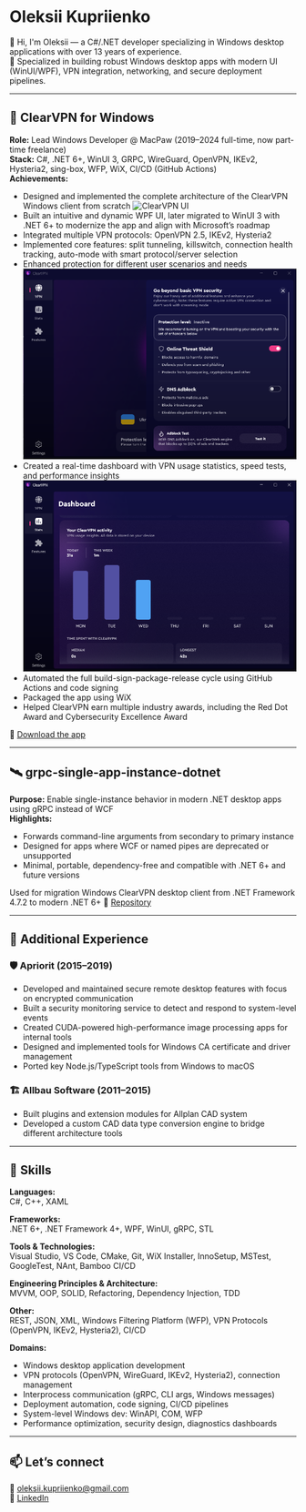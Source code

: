 # Oleksii Kupriienko

👋 Hi, I'm Oleksii — a C#/.NET developer specializing in Windows desktop applications with over 13 years of experience.  
🧩 Specialized in building robust Windows desktop apps with modern UI (WinUI/WPF), VPN integration, networking, and secure deployment pipelines.

---

## 🎯 ClearVPN for Windows

**Role:** Lead Windows Developer @ MacPaw (2019–2024 full-time, now part-time freelance)  
**Stack:** C#, .NET 6+, WinUI 3, GRPC, WireGuard, OpenVPN, IKEv2, Hysteria2, sing-box, WFP, WiX, CI/CD (GitHub Actions)  
**Achievements:**
- Designed and implemented the complete architecture of the ClearVPN Windows client from scratch
![ClearVPN UI](./assets/clearvpn-ui-main.gif)
- Built an intuitive and dynamic WPF UI, later migrated to WinUI 3 with .NET 6+ to modernize the app and align with Microsoft’s roadmap
- Integrated multiple VPN protocols: OpenVPN 2.5, IKEv2, Hysteria2
- Implemented core features: split tunneling, killswitch, connection health tracking, auto-mode with smart protocol/server selection
- Enhanced protection for different user scenarios and needs
![ClearVPN UI](./assets/clearvpn-ui-enhancers.png)
- Created a real-time dashboard with VPN usage statistics, speed tests, and performance insights
![ClearVPN UI](./assets/clearvpn-ui-usage.png)
- Automated the full build-sign-package-release cycle using GitHub Actions and code signing
- Packaged the app using WiX
- Helped ClearVPN earn multiple industry awards, including the Red Dot Award and Cybersecurity Excellence Award

🔗 [Download the app](https://clearvpn.com)

---

## 🛰 grpc-single-app-instance-dotnet

**Purpose:** Enable single-instance behavior in modern .NET desktop apps using gRPC instead of WCF  
**Highlights:**
- Forwards command-line arguments from secondary to primary instance
- Designed for apps where WCF or named pipes are deprecated or unsupported
- Minimal, portable, dependency-free and compatible with .NET 6+ and future versions

Used for migration Windows ClearVPN desktop client from .NET Framework 4.7.2 to modern .NET 6+
🔗 [Repository](https://github.com/cuprumator/grpc-single-app-instance-dotnet)

---

## 💼 Additional Experience

### 🛡 Apriorit (2015–2019)
- Developed and maintained secure remote desktop features with focus on encrypted communication
- Built a security monitoring service to detect and respond to system-level events
- Created CUDA-powered high-performance image processing apps for internal tools
- Designed and implemented tools for Windows CA certificate and driver management
- Ported key Node.js/TypeScript tools from Windows to macOS

### 🏗 Allbau Software (2011–2015)
- Built plugins and extension modules for Allplan CAD system
- Developed a custom CAD data type conversion engine to bridge different architecture tools

---

## 🔧 Skills 

**Languages:**  
C#, C++, XAML

**Frameworks:**  
.NET 6+, .NET Framework 4+, WPF, WinUI, gRPC, STL

**Tools & Technologies:**  
Visual Studio, VS Code, CMake, Git, WiX Installer, InnoSetup, MSTest, GoogleTest, NAnt, Bamboo CI/CD

**Engineering Principles & Architecture:**  
MVVM, OOP, SOLID, Refactoring, Dependency Injection, TDD

**Other:**  
REST, JSON, XML, Windows Filtering Platform (WFP), VPN Protocols (OpenVPN, IKEv2, Hysteria2), CI/CD

**Domains:**  
- Windows desktop application development  
- VPN protocols (OpenVPN, WireGuard, IKEv2, Hysteria2), connection management  
- Interprocess communication (gRPC, CLI args, Windows messages)  
- Deployment automation, code signing, CI/CD pipelines  
- System-level Windows dev: WinAPI, COM, WFP  
- Performance optimization, security design, diagnostics dashboards

---

## 📫 Let’s connect

📧 oleksii.kupriienko@gmail.com  
🔗 [LinkedIn](https://www.linkedin.com/in/kupriienko/)
